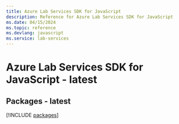 ```yaml
---
title: Azure Lab Services SDK for JavaScript
description: Reference for Azure Lab Services SDK for JavaScript
ms.date: 04/15/2024
ms.topic: reference
ms.devlang: javascript
ms.service: lab-services
---
```

# Azure Lab Services SDK for JavaScript - latest
## Packages - latest
[!INCLUDE [packages](lab-services-index.md)]